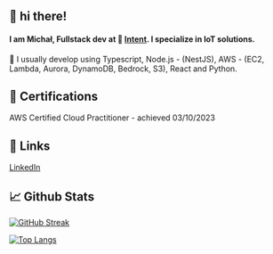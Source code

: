 ## 👋 hi there!
<!-- Add a quick bio about you, use emojis to emphatize concepts -->
#### I am Michał, Fullstack dev at 🔴 [Intent](https://withintent.com). I specialize in IoT solutions.


<!-- List your skills, link them to their repository so it's easy to browse them -->
🔬 I usually develop using Typescript, Node.js - (NestJS), AWS - (EC2, Lambda, Aurora, DynamoDB, Bedrock, S3), React and Python.


## 🪪 Certifications
AWS Certified Cloud Practitioner - achieved 03/10/2023

## 🐝 Links
[LinkedIn](https://www.linkedin.com/in/michal-j/)


## 📈 Github Stats

[![GitHub Streak](http://github-readme-streak-stats.herokuapp.com?user=michal-janicki&theme=dark&hide_border=true)](https://git.io/streak-stats)

[![Top Langs](https://github-readme-stats.vercel.app/api/top-langs/?username=michal-janicki&count_private=true&hide=c)](https://github.com/matteocrippa)
